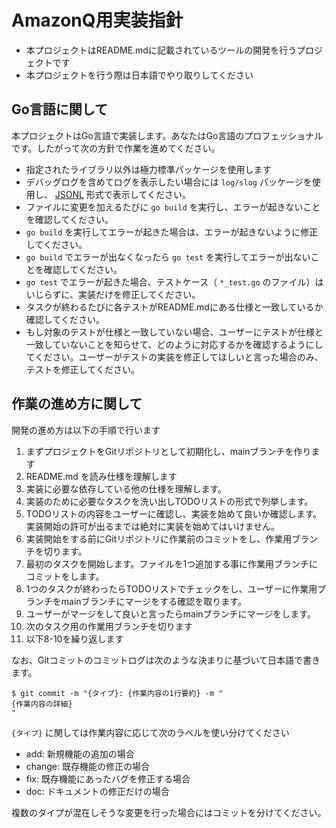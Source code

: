 # AmazonQ用実装指針

* 本プロジェクトはREADME.mdに記載されているツールの開発を行うプロジェクトです
* 本プロジェクトを行う際は日本語でやり取りしてください

## Go言語に関して

本プロジェクトはGo言語で実装します。あなたはGo言語のプロフェッショナルです。したがって次の方針で作業を進めてください。

* 指定されたライブラリ以外は極力標準パッケージを使用します
* デバッグログを含めてログを表示したい場合には `log/slog` パッケージを使用し、 [JSONL][] 形式で表示してください。
* ファイルに変更を加えるたびに `go build` を実行し、エラーが起きないことを確認してください。
* `go build` を実行してエラーが起きた場合は、エラーが起きないように修正してください。
* `go build` でエラーが出なくなったら `go test` を実行してエラーが出ないことを確認してください。
* `go test` でエラーが起きた場合、テストケース（ `*_test.go` のファイル）はいじらずに、実装だけを修正してください。
* タスクが終わるたびに各テストがREADME.mdにある仕様と一致しているか確認してください。
* もし対象のテストが仕様と一致していない場合、ユーザーにテストが仕様と一致していないことを知らせて、どのように対応するかを確認するようにしてください。ユーザーがテストの実装を修正してほしいと言った場合のみ、テストを修正してください。

[JSONL]: https://jsonlines.org/

## 作業の進め方に関して

開発の進め方は以下の手順で行います

1. まずプロジェクトをGitリポジトリとして初期化し、mainブランチを作ります
2. README.md を読み仕様を理解します
3. 実装に必要な依存している他の仕様を理解します。
4. 実装のために必要なタスクを洗い出しTODOリストの形式で列挙します。
5. TODOリストの内容をユーザーに確認し、実装を始めて良いか確認します。実装開始の許可が出るまでは絶対に実装を始めてはいけません。
6. 実装開始をする前にGitリポジトリに作業前のコミットをし、作業用ブランチを切ります。
7. 最初のタスクを開始します。ファイルを1つ追加する事に作業用ブランチにコミットをします。
8. 1つのタスクが終わったらTODOリストでチェックをし、ユーザーに作業用ブランチをmainブランチにマージをする確認を取ります。
9. ユーザーがマージをして良いと言ったらmainブランチにマージをします。
10. 次のタスク用の作業用ブランチを切ります
11. 以下8-10を繰り返します

なお、Gitコミットのコミットログは次のような決まりに基づいて日本語で書きます。

```shell-session
$ git commit -m "{タイプ}: {作業内容の1行要約} -m "
{作業内容の詳細}
"
```

`{タイプ}` に関しては作業内容に応じて次のラベルを使い分けてください

* add: 新規機能の追加の場合
* change: 既存機能の修正の場合
* fix: 既存機能にあったバグを修正する場合
* doc: ドキュメントの修正だけの場合

複数のタイプが混在しそうな変更を行った場合にはコミットを分けてください。